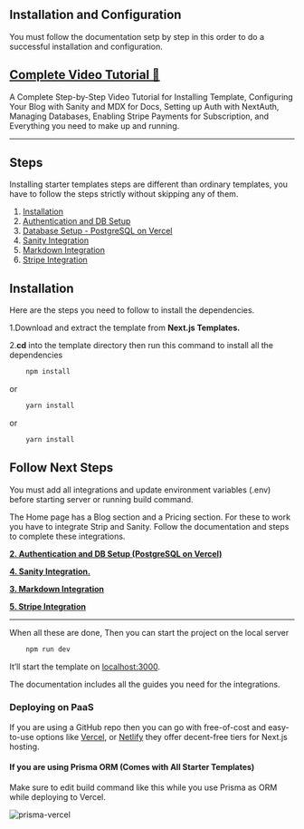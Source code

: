 ## Installation and Configuration

You must follow the documentation setp by step in this order to do a successful installation and configuration. 

## [Complete Video Tutorial 🔗](https://www.youtube.com/embed/CsQOyXM6nWY) 
A Complete Step-by-Step Video Tutorial for Installing Template, Configuring Your Blog with Sanity and MDX for Docs, Setting up Auth with NextAuth, Managing Databases, Enabling Stripe Payments for Subscription, and Everything you need to make up and running.

---

## Steps

Installing starter templates steps are different than ordinary templates, you have to follow the steps strictly without skipping any of them.

1. [Installation](#installation)
2. [Authentication and DB Setup](https://nextjstemplates.com/docs/authentication)
3. [Database Setup - PostgreSQL on Vercel](https://nextjstemplates.com/docs/database#postgresql-on-vercel)
4. [Sanity Integration](https://nextjstemplates.com/docs/sanity)
5. [Markdown Integration](https://nextjstemplates.com/docs/markdown)
6. [Stripe Integration](https://nextjstemplates.com/docs/stripe)

## Installation

Here are the steps you need to follow to install the dependencies.

1.Download and extract the template from **Next.js Templates.**

2.**cd** into the template directory then run this command to install all the dependencies
    
```bash
    npm install
```
    
or
    
```bash
    yarn install
 ```

or
    
```bash
    yarn install
 ```

## Follow Next Steps

You must add all integrations and update environment variables (.env) before starting server or running build command.

The Home page has a Blog section and a Pricing section. For these to work you have to integrate Strip and Sanity. Follow the documentation and steps to complete these integrations. 

**[2. Authentication and DB Setup (PostgreSQL on Vercel)](https://nextjstemplates.com/docs/authentication)**

**[4. Sanity Integration.](https://nextjstemplates.com/docs/sanity)**

**[3. Markdown Integration](https://nextjstemplates.com/docs/markdown)**

**[5. Stripe Integration](https://nextjstemplates.com/docs/stripe)**
    
---

When all these are done, Then you can start the project on the local server
    
```bash
    npm run dev
 ```

It’ll start the template on [localhost:3000](http://localhost:3000). 

The documentation includes all the guides you need for the integrations. 



### Deploying on PaaS

If you are using a GitHub repo then you can go with free-of-cost and easy-to-use options like [Vercel](https://vercel.com/), or [Netlify](https://netlify.com/) they offer decent-free tiers for Next.js hosting.

#### If you are using Prisma ORM (Comes with All Starter Templates)

Make sure to edit build command like this while you use Prisma as ORM while deploying to Vercel.

![prisma-vercel](https://nextjstemplates.com/docs/prisma-vercel.png)
